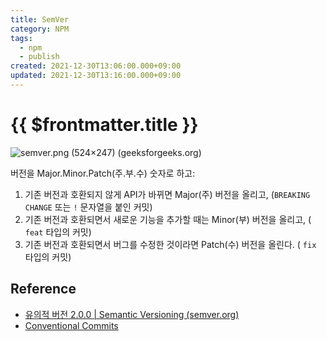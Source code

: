 ```yaml
---
title: SemVer
category: NPM
tags:
  - npm
  - publish
created: 2021-12-30T13:06:00.000+09:00
updated: 2021-12-30T13:16:00.000+09:00
---
```


# {{ $frontmatter.title }}

![semver.png (524×247) (geeksforgeeks.org)](https://media.geeksforgeeks.org/wp-content/uploads/semver.png)

버전을 Major.Minor.Patch(주.부.수) 숫자로 하고:

1. 기존 버전과 호환되지 않게 API가 바뀌면 Major(주) 버전을 올리고, (`BREAKING CHANGE` 또는 `!` 문자열을 붙인 커밋)
2. 기존 버전과 호환되면서 새로운 기능을 추가할 때는 Minor(부) 버전을 올리고, ( `feat` 타입의 커밋)
3. 기존 버전과 호환되면서 버그를 수정한 것이라면 Patch(수) 버전을 올린다. ( `fix` 타입의 커밋)

## Reference

- [유의적 버전 2.0.0 | Semantic Versioning (semver.org)](https://semver.org/lang/ko/)
- [Conventional Commits](https://www.conventionalcommits.org/ko/v1.0.0/)
